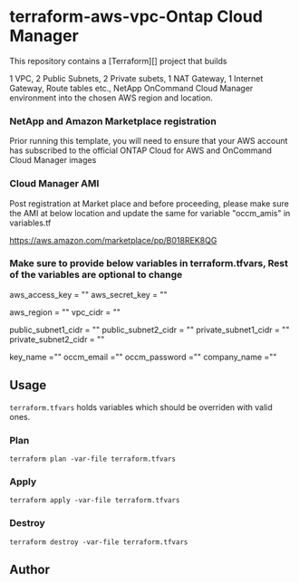 # terraform-aws-vpc-Ontap Cloud Manager 

This repository contains a [Terraform][] project that builds 

1 VPC, 2 Public Subnets, 2 Private subets, 1 NAT Gateway, 1 Internet Gateway, Route tables etc., 
NetApp OnCommand Cloud Manager environment into the chosen AWS region and location.

### NetApp and Amazon Marketplace registration
Prior running this template, you will need to ensure that your AWS account has subscribed to the official ONTAP Cloud for AWS and OnCommand Cloud Manager images 

### Cloud Manager AMI

Post registration at Market place and before proceeding, please make sure the AMI at below location and update the same for variable "occm_amis" in variables.tf 

https://aws.amazon.com/marketplace/pp/B018REK8QG



###  Make sure to provide below variables in terraform.tfvars, Rest of the variables are optional to change

aws_access_key = ""
aws_secret_key = ""

aws_region = ""
vpc_cidr = ""

public_subnet1_cidr = ""
public_subnet2_cidr = ""
private_subnet1_cidr = ""
private_subnet2_cidr = ""



key_name =""
occm_email =""
occm_password =""
company_name =""




## Usage

`terraform.tfvars` holds variables which should be overriden with valid ones.

### Plan

```
terraform plan -var-file terraform.tfvars
```

### Apply

```
terraform apply -var-file terraform.tfvars
```

### Destroy

```
terraform destroy -var-file terraform.tfvars
```

## Author


